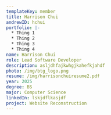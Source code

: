 ```yaml
---
templateKey: member
title: Harrison Chui
andrewID: hchui
portfolio: |-
  * Thing 1
  * Thing 2
  * Thing 3
  * Thing 4
name: Harrison Chui
role: Lead Software Developer
description: asljdhfajkwhgjkahefkjahdf
photo: /img/btg_logo.png
resume: /img/harrisonchuiresume2.pdf
year: 2025
degree: BS
major: Computer Science
linkedIn: lskjdflkasjdf
project: Website Reconstruction
---
```

